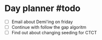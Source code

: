 # Day planner #todo 
- [ ] Email about Demi'ing on friday
- [ ] Continue with follow the gap algoritm
- [ ] Find out about changing seeding for CTCT
